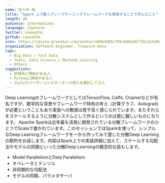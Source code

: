 ```yaml
---
name: 佐々木 海
title: "Spark 上で動くディープラーニングフレームワークを実装することで学んだこと"
length: 40
audience: Intermediate
language: Japanese
twitter: Lewuathe
github: Lewuathe
icon: https://secure.gravatar.com/avatar/e88b4d85c705c6d6e66f79a13cbd9c4c
organization: Software Engineer, Treasure Data
tags:
  - Big Data / Fast Data
  - Tools, Data Science / Machine Learning
  - Others
suggestions:
  - 処理系に興味がある人
  - Pythonに興味がある人
  - Scalaでパーザーコンビネーターの導入を検討してる人
---
```

Deep LearningのフレームワークとしてはTensorFlow, Caffe, Chainerなどが有名ですが、数学的な背景やフレームワーク特有の考え（計算グラフ、Autograd）が必要ということもあり実装への敷居は若干高く感じられています。またそれらをスケールするように分散システムとして作るというのは更に難しいものになります。
Apache Sparkは近年最も活発に開発されている分散フレームワークのひとつでScalaで書かれています。このセッションではSparkを使って、シンプルなDeep Learningフレームワークを一から作ってみて感じた分散Deep Learningの勘所をお話します。内容はSpark上での実装詳細に加えて、スケールする勾配法やモデルの同期といった分散Deep Learningの概念的な話もします。

- Model ParallelismとData Parallelism
- オペレータとテンソル
- 非同期的な勾配法
- モデルの同期、パラメタサーバ
